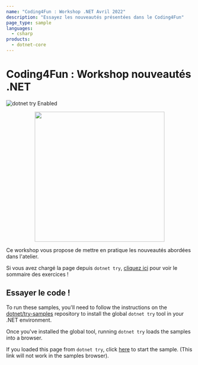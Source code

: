 ```yaml
---
name: "Coding4Fun : Workshop .NET Avril 2022"
description: "Essayez les nouveautés présentées dans le Coding4Fun"
page_type: sample
languages:
  - csharp
products:
  - dotnet-core
---
```


# Coding4Fun : Workshop nouveautés .NET
![dotnet try Enabled](https://img.shields.io/badge/Try_.NET-Enabled-501078.svg)

<p align ="center">
<img src ="https://user-images.githubusercontent.com/2546640/56708992-deee8780-66ec-11e9-9991-eb85abb1d10a.png" width="350">
</p>

Ce workshop vous propose de mettre en pratique les nouveautés abordées dans l'atelier.

Si vous avez chargé la page depuis `dotnet try`, [cliquez ici](index.md) pour voir le sommaire des exercices !

## Essayer le code !

To run these samples, you'll need to follow the instructions on the [dotnet/try-samples](https://github.com/dotnet/try-samples#basics) repository to install the global `dotnet try` tool in your .NET environment. 

Once you've installed the global tool, running `dotnet try` loads the samples into a browser.

If you loaded this page from `dotnet try`, click [here](index.md) to start the sample. (This link will not work in the samples browser).
